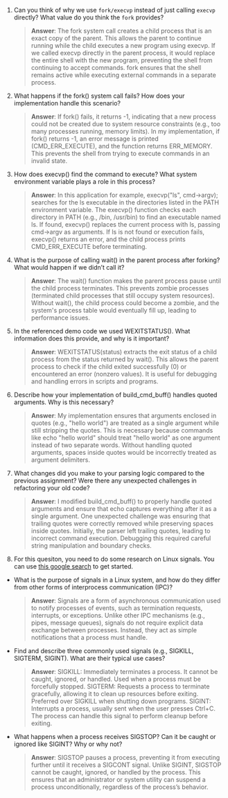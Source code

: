 1. Can you think of why we use `fork/execvp` instead of just calling `execvp` directly? What value do you think the `fork` provides?

    > **Answer**:  The fork system call creates a child process that is an exact copy of the parent. This allows the parent to continue running while the child executes a new program using execvp. If we called execvp directly in the parent process, it would replace the entire shell with the new program, preventing the shell from continuing to accept commands. fork ensures that the shell remains active while executing external commands in a separate process.

2. What happens if the fork() system call fails? How does your implementation handle this scenario?

    > **Answer**:  If fork() fails, it returns -1, indicating that a new process could not be created due to system resource constraints (e.g., too many processes running, memory limits). In my implementation, if fork() returns -1, an error message is printed (CMD_ERR_EXECUTE), and the function returns ERR_MEMORY. This prevents the shell from trying to execute commands in an invalid state.

3. How does execvp() find the command to execute? What system environment variable plays a role in this process?

    > **Answer**: In this application for example, execvp("ls", cmd->argv); searches for the ls executable in the directories listed in the PATH environment variable. The execvp() function checks each directory in PATH (e.g., /bin, /usr/bin) to find an executable named ls. If found, execvp() replaces the current process with ls, passing cmd->argv as arguments. If ls is not found or execution fails, execvp() returns an error, and the child process prints CMD_ERR_EXECUTE before terminating.

4. What is the purpose of calling wait() in the parent process after forking? What would happen if we didn’t call it?

    > **Answer**:  The wait() function makes the parent process pause until the child process terminates. This prevents zombie processes (terminated child processes that still occupy system resources). Without wait(), the child process could become a zombie, and the system's process table would eventually fill up, leading to performance issues.

5. In the referenced demo code we used WEXITSTATUS(). What information does this provide, and why is it important?

    > **Answer**:  WEXITSTATUS(status) extracts the exit status of a child process from the status returned by wait(). This allows the parent process to check if the child exited successfully (0) or encountered an error (nonzero values). It is useful for debugging and handling errors in scripts and programs.

6. Describe how your implementation of build_cmd_buff() handles quoted arguments. Why is this necessary?

    > **Answer**:  My implementation ensures that arguments enclosed in quotes (e.g., "hello world") are treated as a single argument while still stripping the quotes. This is necessary because commands like echo "hello world" should treat "hello world" as one argument instead of two separate words. Without handling quoted arguments, spaces inside quotes would be incorrectly treated as argument delimiters.

7. What changes did you make to your parsing logic compared to the previous assignment? Were there any unexpected challenges in refactoring your old code?

    > **Answer**:  I modified build_cmd_buff() to properly handle quoted arguments and ensure that echo captures everything after it as a single argument. One unexpected challenge was ensuring that trailing quotes were correctly removed while preserving spaces inside quotes. Initially, the parser left trailing quotes, leading to incorrect command execution. Debugging this required careful string manipulation and boundary checks.

8. For this quesiton, you need to do some research on Linux signals. You can use [this google search](https://www.google.com/search?q=Linux+signals+overview+site%3Aman7.org+OR+site%3Alinux.die.net+OR+site%3Atldp.org&oq=Linux+signals+overview+site%3Aman7.org+OR+site%3Alinux.die.net+OR+site%3Atldp.org&gs_lcrp=EgZjaHJvbWUyBggAEEUYOdIBBzc2MGowajeoAgCwAgA&sourceid=chrome&ie=UTF-8) to get started.

- What is the purpose of signals in a Linux system, and how do they differ from other forms of interprocess communication (IPC)?

    > **Answer**:  Signals are a form of asynchronous communication used to notify processes of events, such as termination requests, interrupts, or exceptions. Unlike other IPC mechanisms (e.g., pipes, message queues), signals do not require explicit data exchange between processes. Instead, they act as simple notifications that a process must handle.

- Find and describe three commonly used signals (e.g., SIGKILL, SIGTERM, SIGINT). What are their typical use cases?

    > **Answer**:  SIGKILL: Immediately terminates a process. It cannot be caught, ignored, or handled. Used when a process must be forcefully stopped.
SIGTERM: Requests a process to terminate gracefully, allowing it to clean up resources before exiting. Preferred over SIGKILL when shutting down programs.
SIGINT: Interrupts a process, usually sent when the user presses Ctrl+C. The process can handle this signal to perform cleanup before exiting.

- What happens when a process receives SIGSTOP? Can it be caught or ignored like SIGINT? Why or why not?

    > **Answer**:  SIGSTOP pauses a process, preventing it from executing further until it receives a SIGCONT signal. Unlike SIGINT, SIGSTOP cannot be caught, ignored, or handled by the process. This ensures that an administrator or system utility can suspend a process unconditionally, regardless of the process’s behavior.